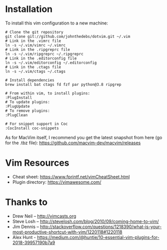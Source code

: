 Installation
============

To install this vim configuration to a new machine:

    # Clone the git repository
    git clone git://github.com/johnthedebs/dotvim.git ~/.vim
    # Link in the .vimrc file
    ln -s ~/.vim/vimrc ~/.vimrc
    # Link in the .ripgreprc file
    ln -s ~/.vim/ripgreprc ~/.ripgreprc
    # Link in the .editorconfig file
    ln -s ~/.vim/editorconfig ~/.editorconfig
    # Link in the .ctags file
    ln -s ~/.vim/ctags ~/.ctags

    # Install dependencies
    brew install bat ctags fd fzf par python@3.8 ripgrep

    # From within vim, to install plugins:
    :PlugInstall
    # To update plugins:
    :PlugUpdate
    # To remove plugins:
    :PlugClean

    # For snippet support in Coc
    :CocInstall coc-snippets

As for MacVim itself, I recommend you get the latest snapshot from here (go for the .tbz file):
https://github.com/macvim-dev/macvim/releases


Vim Resources
=============

* Cheat sheet: https://www.fprintf.net/vimCheatSheet.html
* Plugin directory: https://vimawesome.com/


Thanks to
=========

* Drew Neil – http://vimcasts.org
* Steve Losh – http://stevelosh.com/blog/2010/09/coming-home-to-vim/
* Jim Dennis – http://stackoverflow.com/questions/1218390/what-is-your-most-productive-shortcut-with-vim/1220118#1220118
* Alex Hunt - https://medium.com/@huntie/10-essential-vim-plugins-for-2018-39957190b7a9
